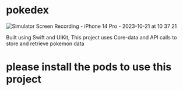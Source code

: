 # pokedex
![Simulator Screen Recording - iPhone 14 Pro - 2023-10-21 at 10 37 21](https://github.com/zorua14/pokedex/assets/94368303/179c2018-aef7-4c62-a826-04acde018a1f)

Built using Swift and UIKit, This project uses Core-data and API calls to store and retrieve pokemon data 
# please install the pods to use this project
